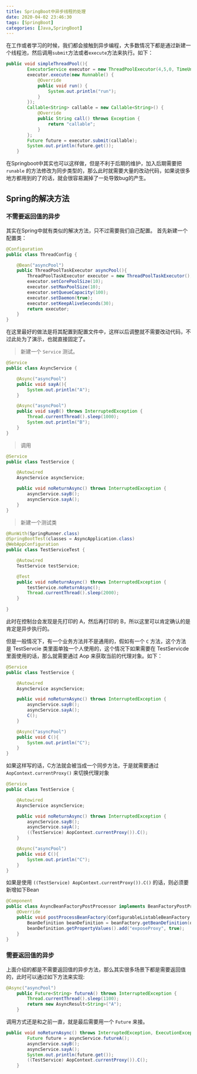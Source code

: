 ```yaml
---
title: SpringBoot中异步线程的处理
date: 2020-04-02 23:46:30
tags: [SpringBoot]
categories: [Java,SpringBoot]
---
```

在工作或者学习的时候，我们都会接触到异步编程，大多数情况下都是通过新建一个线程池，然后调用`submit`方法或者`execute`方法来执行。如下：
```java
public void simpleThreadPool(){
        ExecutorService executor = new ThreadPoolExecutor(4,5,0, TimeUnit.SECONDS,new LinkedBlockingDeque<Runnable>());
        executor.execute(new Runnable() {
            @Override
            public void run() {
                System.out.println("run");
            }
        });
        Callable<String> callable = new Callable<String>() {
            @Override
            public String call() throws Exception {
                return "callable";
            }
        };
        Future future = executor.submit(callable);
        System.out.println(future.get());
    }
```

在Springboot中其实也可以这样做，但是不利于后期的维护，加入后期需要把 `runable` 的方法修改为同步类型的，那么此时就需要大量的改动代码，如果说很多地方都用到的了的话，就会很容易漏掉了一处导致bug的产生。
## Spring的解决方法

### 不需要返回值的异步
其实在Spring中就有类似的解决方法，只不过需要我们自己配置。
首先新建一个配置类：
```java
@Configuration
public class ThreadConfig {

    @Bean("asyncPool")
    public ThreadPoolTaskExecutor asyncPool(){
        ThreadPoolTaskExecutor executor = new ThreadPoolTaskExecutor();
        executor.setCorePoolSize(10);
        executor.setMaxPoolSize(10);
        executor.setQueueCapacity(100);
        executor.setDaemon(true);
        executor.setKeepAliveSeconds(30);
        return executor;
    }
}
```
在这里最好的做法是将其配置到配置文件中，这样以后调整就不需要改动代码，不过此处为了演示，也就直接固定了。

> 新建一个 `Service` 测试。
```java
@Service
public class AsyncService {

    @Async("asyncPool")
    public void sayA(){
        System.out.println("A");
    }

    @Async("asyncPool")
    public void sayB() throws InterruptedException {
        Thread.currentThread().sleep(1000);
        System.out.println("B");
    }
}
```

> 调用

```java
@Service
public class TestService {

    @Autowired
    AsyncService asyncService;

    public void noReturnAsync() throws InterruptedException {
        asyncService.sayB();
        asyncService.sayA();
    }
}

```
> 新建一个测试类

```java
@RunWith(SpringRunner.class)
@SpringBootTest(classes = AsyncApplication.class)
@WebAppConfiguration
public class TestServiceTest {

    @Autowired
    TestService testService;

    @Test
    public void noReturnAsync() throws InterruptedException {
        testService.noReturnAsync();
        Thread.currentThread().sleep(2000);
    }
   
}
```

此时在控制台会发现是先打印的 A，然后再打印的 B，所以这里可以肯定确认的是肯定是异步执行的。

但是一般情况下，有一个业务方法并不是通用的，假如有一个 `C` 方法，这个方法是 TestServcie 类里面单独一个人使用的，这个情况下如果需要在 TestServicde 里面使用的话，那么就需要通过 Aop 来获取当前的代理对象。如下：
```java
@Service
public class TestService {

    @Autowired
    AsyncService asyncService;

    public void noReturnAsync() throws InterruptedException {
        asyncService.sayB();
        asyncService.sayA();
        C();
    }

    @Async("asyncPool")
    public void C(){
        System.out.println("C");
    }
}
```

如果这样写的话，C方法就会被当成一个同步方法，于是就需要通过 `AopContext.currentProxy()` 来切换代理对象
```java
@Service
public class TestService {

    @Autowired
    AsyncService asyncService;

    public void noReturnAsync() throws InterruptedException {
        asyncService.sayB();
        asyncService.sayA();
        ((TestService) AopContext.currentProxy()).C();
    }

    @Async("asyncPool")
    public void C(){
        System.out.println("C");
    }
}
```
如果是使用 `((TestService) AopContext.currentProxy()).C()` 的话，则必须要新增如下Bean
```java
@Component
public class AsyncBeanFactoryPostProcessor implements BeanFactoryPostProcessor {
    @Override
    public void postProcessBeanFactory(ConfigurableListableBeanFactory beanFactory) throws BeansException {
        BeanDefinition beanDefinition = beanFactory.getBeanDefinition(org.springframework.scheduling.config.TaskManagementConfigUtils.ASYNC_ANNOTATION_PROCESSOR_BEAN_NAME);
        beanDefinition.getPropertyValues().add("exposeProxy", true);
    }
}
```

### 需要返回值的异步
上面介绍的都是不需要返回值的异步方法，那么其实很多场景下都是需要返回值的，此时可以通过如下方法来实现:
```java
@Async("asyncPool")
    public Future<String> futureA() throws InterruptedException {
        Thread.currentThread().sleep(1100);
        return new AsyncResult<String>("A");
    }
```

调用方式还是和之前一直，就是最后需要用一个 `Future` 来接。
```java
public void noReturnAsync() throws InterruptedException, ExecutionException {
        Future future = asyncService.futureA();
        asyncService.sayB();
        asyncService.sayA();
        System.out.println(future.get());
        ((TestService) AopContext.currentProxy()).C();
    }
```
